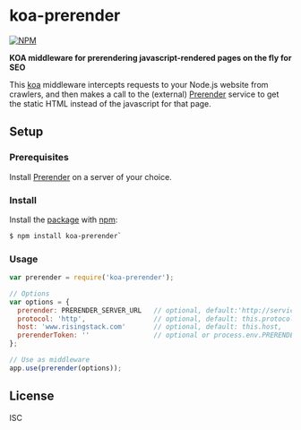 # koa-prerender

[![NPM](https://nodei.co/npm/koa-prerender.png)](https://nodei.co/npm/koa-prerender/)

**KOA middleware for prerendering javascript-rendered pages on the fly for SEO**

This [koa](https://koajs.com) middleware intercepts requests to your Node.js website from crawlers, and then makes a call to the (external)
[Prerender](https://prerender.io/) service to get the static HTML instead of the javascript for that page.

## Setup

### Prerequisites

Install [Prerender](https://github.com/prerender/prerender) on a server of your choice.

### Install

Install the [package](https://npmjs.org/package/koa-prerender) with [npm](https://npmjs.org):

```sh
$ npm install koa-prerender`
```

### Usage

```js
var prerender = require('koa-prerender');

// Options
var options = {
  prerender: PRERENDER_SERVER_URL   // optional, default:'http://service.prerender.io/'
  protocol: 'http',                 // optional, default: this.protocol
  host: 'www.risingstack.com'       // optional, default: this.host,
  prerenderToken: ''                // optional or process.env.PRERENDER_TOKEN
};

// Use as middleware
app.use(prerender(options));
```

## License

ISC
